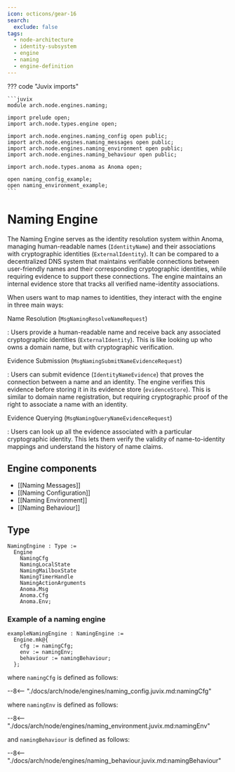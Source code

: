 ```yaml
---
icon: octicons/gear-16
search:
  exclude: false
tags:
  - node-architecture
  - identity-subsystem
  - engine
  - naming
  - engine-definition
---
```


??? code "Juvix imports"

    ```juvix
    module arch.node.engines.naming;

    import prelude open;
    import arch.node.types.engine open;

    import arch.node.engines.naming_config open public;
    import arch.node.engines.naming_messages open public;
    import arch.node.engines.naming_environment open public;
    import arch.node.engines.naming_behaviour open public;

    import arch.node.types.anoma as Anoma open;

    open naming_config_example;
    open naming_environment_example;
    ```

# Naming Engine

The Naming Engine serves as the identity resolution system within Anoma, managing human-readable
names (`IdentityName`) and their associations with cryptographic identities (`ExternalIdentity`).
It can be compared to a decentralized DNS system that maintains verifiable connections between
user-friendly names and their corresponding cryptographic identities, while requiring evidence to
support these connections. The engine maintains an internal evidence store that tracks all verified
name-identity associations.

When users want to map names to identities, they interact with the engine in three main ways:

Name Resolution (`MsgNamingResolveNameRequest`)

: Users provide a human-readable name and receive
back any associated cryptographic identities (`ExternalIdentity`). This is like looking up who owns
a domain name, but with cryptographic verification.

Evidence Submission (`MsgNamingSubmitNameEvidenceRequest`)

: Users can submit evidence
(`IdentityNameEvidence`) that proves the connection between a name and an identity. The engine
verifies this evidence before storing it in its evidence store (`evidenceStore`). This is similar to
domain name registration, but requiring cryptographic proof of the right to associate a name with an
identity.

Evidence Querying (`MsgNamingQueryNameEvidenceRequest`)

: Users can look up all the evidence
associated with a particular cryptographic identity. This lets them verify the validity of
name-to-identity mappings and understand the history of name claims.

## Engine components

- [[Naming Messages]]
- [[Naming Configuration]]
- [[Naming Environment]]
- [[Naming Behaviour]]

## Type

<!-- --8<-- [start:NamingEngine] -->
```juvix
NamingEngine : Type :=
  Engine
    NamingCfg
    NamingLocalState
    NamingMailboxState
    NamingTimerHandle
    NamingActionArguments
    Anoma.Msg
    Anoma.Cfg
    Anoma.Env;
```
<!-- --8<-- [end:NamingEngine] -->

### Example of a naming engine

<!-- --8<-- [start:exampleNamingEngine] -->
```juvix
exampleNamingEngine : NamingEngine :=
  Engine.mk@{
    cfg := namingCfg;
    env := namingEnv;
    behaviour := namingBehaviour;
  };
```
<!-- --8<-- [start:exampleNamingEngine] -->

where `namingCfg` is defined as follows:

--8<-- "./docs/arch/node/engines/naming_config.juvix.md:namingCfg"

where `namingEnv` is defined as follows:

--8<-- "./docs/arch/node/engines/naming_environment.juvix.md:namingEnv"

and `namingBehaviour` is defined as follows:

--8<-- "./docs/arch/node/engines/naming_behaviour.juvix.md:namingBehaviour"
